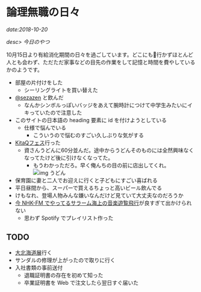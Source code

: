 # 論理無職の日々

*date:2018-10-20*

*desc> 今日のやつ*

10月15日より有給消化期間の日々を過ごしています。どこにも行かずほとんど人とも会わず、ただただ家事などの目先の作業をして記憶と時間を費やしているかのようです。

- 部屋の片付けをした
  - シーリングライトを買い替えた
- [@sezazen](https://twitter.com/sezazen) と飲んだ
  - なんかシンボルっぽいバッジをあえて腕時計につけて中学生みたいにイキっていたので注意した
- このサイトの日本語の heading 要素に id を付けようとしている
  - 仕様で悩んでいる
    - こういうので悩むのすごい久しぶりな気がする
- [KitaQフェス](http://kitakyufes.jp/)行った
  - 資さんうどんに60分並んだ。途中からうどんそのものには全然興味なくなってたけど後に引けなくなってた。
    - もうわかっただろ。早く俺んちの目の前に店出してくれ。
  ![img うどん](/static/img/posts/20181022.jpg=780x1387)
- 保育園に妻と二人でお迎えに行くと子どもにすごい喜ばれる
- 平日昼間から、スーパーで買えるちょっと高いビール飲んでる
- けもなれ、登場人物みんな嫌いなんだけど見ていて大丈夫なのだろうか
- [今 NHK-FM でやってるサラーム海上の音楽遊覧飛行](http://www4.nhk.or.jp/yuran/x/2018-10-25/07/68577/4809372/)が良すぎて出かけられない
  - 思わず Spotify でプレイリスト作った

## TODO
- [大北海道展](https://www.takashimaya.co.jp/yokohama/event/hokkaido/index.html)行く
- サンダルの修理が上がったので取りに行く
- 入社書類の事前送付
  - 退職証明書の存在を初めて知った
  - 卒業証明書を Web で注文したら翌日すぐ届いた